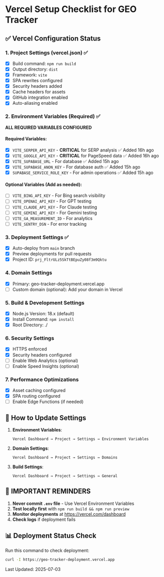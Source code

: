 # Vercel Setup Checklist for GEO Tracker

## ✅ Vercel Configuration Status

### 1. Project Settings (vercel.json) ✅
- [x] Build command: `npm run build`
- [x] Output directory: `dist`
- [x] Framework: `vite`
- [x] SPA rewrites configured
- [x] Security headers added
- [x] Cache headers for assets
- [x] GitHub integration enabled
- [x] Auto-aliasing enabled

### 2. Environment Variables (Required) ✅
**ALL REQUIRED VARIABLES CONFIGURED**

#### Required Variables:
- [x] `VITE_SERPER_API_KEY` - **CRITICAL** for SERP analysis ✅ Added 16h ago
- [x] `VITE_GOOGLE_API_KEY` - **CRITICAL** for PageSpeed data ✅ Added 16h ago
- [x] `VITE_SUPABASE_URL` - For database ✅ Added 15h ago
- [x] `VITE_SUPABASE_ANON_KEY` - For database auth ✅ Added 15h ago
- [x] `SUPABASE_SERVICE_ROLE_KEY` - For admin operations ✅ Added 15h ago

#### Optional Variables (Add as needed):
- [ ] `VITE_BING_API_KEY` - For Bing search visibility
- [ ] `VITE_OPENAI_API_KEY` - For GPT testing
- [ ] `VITE_CLAUDE_API_KEY` - For Claude testing
- [ ] `VITE_GEMINI_API_KEY` - For Gemini testing
- [ ] `VITE_GA_MEASUREMENT_ID` - For analytics
- [ ] `VITE_SENTRY_DSN` - For error tracking

### 3. Deployment Settings ✅
- [x] Auto-deploy from `main` branch
- [x] Preview deployments for pull requests
- [x] Project ID: `prj_FltrULz5SkTtBEpuZy08f3m9Qktu`

### 4. Domain Settings
- [x] Primary: geo-tracker-deployment.vercel.app
- [ ] Custom domain (optional): Add your domain in Vercel

### 5. Build & Development Settings
- [x] Node.js Version: 18.x (default)
- [x] Install Command: `npm install`
- [x] Root Directory: ./

### 6. Security Settings
- [x] HTTPS enforced
- [x] Security headers configured
- [ ] Enable Web Analytics (optional)
- [ ] Enable Speed Insights (optional)

### 7. Performance Optimizations
- [x] Asset caching configured
- [x] SPA routing configured
- [ ] Enable Edge Functions (if needed)

## 🔧 How to Update Settings

1. **Environment Variables**: 
   ```
   Vercel Dashboard → Project → Settings → Environment Variables
   ```

2. **Domain Settings**:
   ```
   Vercel Dashboard → Project → Settings → Domains
   ```

3. **Build Settings**:
   ```
   Vercel Dashboard → Project → Settings → General
   ```

## 🚨 IMPORTANT REMINDERS

1. **Never commit `.env` file** - Use Vercel Environment Variables
2. **Test locally first** with `npm run build && npm run preview`
3. **Monitor deployments** at https://vercel.com/dashboard
4. **Check logs** if deployment fails

## 📊 Deployment Status Check

Run this command to check deployment:
```bash
curl -I https://geo-tracker-deployment.vercel.app
```

Last Updated: 2025-07-03